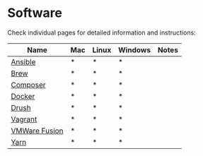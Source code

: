 # Software

Check individual pages for detailed information and instructions:

| Name | Mac | Linux | Windows| Notes |
|------|-----|-------|--------|-------|
| [Ansible](ansible.md) | * | * | * |
| [Brew](brew.md) | * | * | * |
| [Composer](composer.md) | * | * | * |
| [Docker](docker.md) | * | * | * |
| [Drush](drush.md) | * | * | * |
| [Vagrant](vagrant.md) | * | * | * |
| [VMWare Fusion](vmware_fusion.md) | * | * | * |
| [Yarn](yarn.md) | * | * | * |
